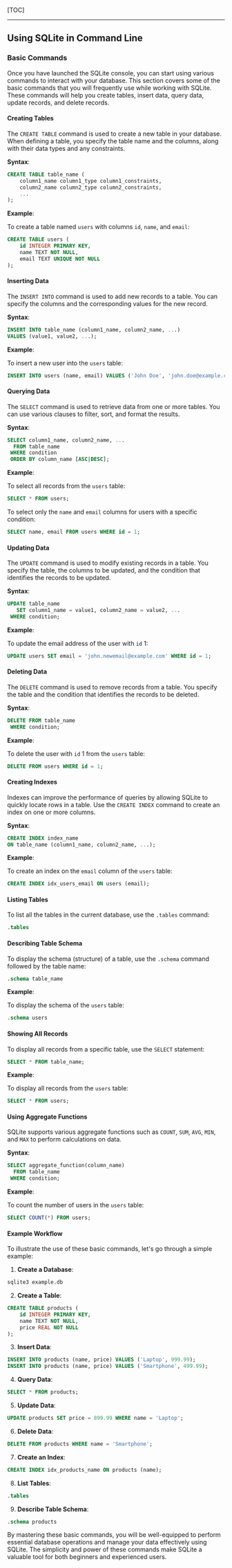 
[TOC]

***

## Using SQLite in Command Line

### Basic Commands

Once you have launched the SQLite console, you can start using various commands to interact with your database. This section covers some of the basic commands that you will frequently use while working with SQLite. These commands will help you create tables, insert data, query data, update records, and delete records.

#### Creating Tables

The `CREATE TABLE` command is used to create a new table in your database. When defining a table, you specify the table name and the columns, along with their data types and any constraints.

**Syntax**:

```sql
CREATE TABLE table_name (
    column1_name column1_type column1_constraints,
    column2_name column2_type column2_constraints,
    ...
);
```

**Example**:

To create a table named `users` with columns `id`, `name`, and `email`:

```sql
CREATE TABLE users (
    id INTEGER PRIMARY KEY,
    name TEXT NOT NULL,
    email TEXT UNIQUE NOT NULL
);
```

#### Inserting Data

The `INSERT INTO` command is used to add new records to a table. You can specify the columns and the corresponding values for the new record.

**Syntax**:

```sql
INSERT INTO table_name (column1_name, column2_name, ...)
VALUES (value1, value2, ...);
```

**Example**:

To insert a new user into the `users` table:
```sql
INSERT INTO users (name, email) VALUES ('John Doe', 'john.doe@example.com');
```

#### Querying Data

The `SELECT` command is used to retrieve data from one or more tables. You can use various clauses to filter, sort, and format the results.

**Syntax**:

```sql
SELECT column1_name, column2_name, ...
  FROM table_name
 WHERE condition
 ORDER BY column_name [ASC|DESC];
```

**Example**:

To select all records from the `users` table:
```sql
SELECT * FROM users;
```

To select only the `name` and `email` columns for users with a specific condition:

```sql
SELECT name, email FROM users WHERE id = 1;
```

#### Updating Data

The `UPDATE` command is used to modify existing records in a table. You specify the table, the columns to be updated, and the condition that identifies the records to be updated.

**Syntax**:

```sql
UPDATE table_name
   SET column1_name = value1, column2_name = value2, ...
 WHERE condition;
```

**Example**:

To update the email address of the user with `id` 1:

```sql
UPDATE users SET email = 'john.newemail@example.com' WHERE id = 1;
```

#### Deleting Data

The `DELETE` command is used to remove records from a table. You specify the table and the condition that identifies the records to be deleted.

**Syntax**:

```sql
DELETE FROM table_name
 WHERE condition;
```

**Example**:

To delete the user with `id` 1 from the `users` table:

```sql
DELETE FROM users WHERE id = 1;
```

#### Creating Indexes

Indexes can improve the performance of queries by allowing SQLite to quickly locate rows in a table. Use the `CREATE INDEX` command to create an index on one or more columns.

**Syntax**:

```sql
CREATE INDEX index_name
ON table_name (column1_name, column2_name, ...);
```

**Example**:

To create an index on the `email` column of the `users` table:

```sql
CREATE INDEX idx_users_email ON users (email);
```

#### Listing Tables

To list all the tables in the current database, use the `.tables` command:

```sql
.tables
```

#### Describing Table Schema

To display the schema (structure) of a table, use the `.schema` command followed by the table name:

```sql
.schema table_name
```

**Example**:

To display the schema of the `users` table:

```sql
.schema users
```

#### Showing All Records

To display all records from a specific table, use the `SELECT` statement:

```sql
SELECT * FROM table_name;
```

**Example**:

To display all records from the `users` table:

```sql
SELECT * FROM users;
```

#### Using Aggregate Functions

SQLite supports various aggregate functions such as `COUNT`, `SUM`, `AVG`, `MIN`, and `MAX` to perform calculations on data.

**Syntax**:

```sql
SELECT aggregate_function(column_name)
  FROM table_name
 WHERE condition;
```

**Example**:

To count the number of users in the `users` table:

```sql
SELECT COUNT(*) FROM users;
```

#### Example Workflow

To illustrate the use of these basic commands, let's go through a simple example:

1. **Create a Database**:

```bash
sqlite3 example.db
```

2. **Create a Table**:

```sql
CREATE TABLE products (
    id INTEGER PRIMARY KEY,
    name TEXT NOT NULL,
    price REAL NOT NULL
);
```

3. **Insert Data**:

```sql
INSERT INTO products (name, price) VALUES ('Laptop', 999.99);
INSERT INTO products (name, price) VALUES ('Smartphone', 499.99);
```

4. **Query Data**:

```sql
SELECT * FROM products;
```

5. **Update Data**:

```sql
UPDATE products SET price = 899.99 WHERE name = 'Laptop';
```

6. **Delete Data**:

```sql
DELETE FROM products WHERE name = 'Smartphone';
```

7. **Create an Index**:

```sql
CREATE INDEX idx_products_name ON products (name);
```

8. **List Tables**:

```sql
.tables
```

9. **Describe Table Schema**:

```sql
.schema products
```

By mastering these basic commands, you will be well-equipped to perform essential database operations and manage your data effectively using SQLite. The simplicity and power of these commands make SQLite a valuable tool for both beginners and experienced users.
